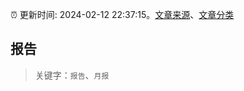 :alarm_clock: 更新时间: 2024-02-12 22:37:15。[文章来源](/README.md)、[文章分类](/TAGS.md)

## 报告


> 关键字：`报告`、`月报`



